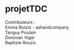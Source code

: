 # projetTDC
Contributeurs : <br>
Emma Roizot - ashandcompany <br>
Tanguy Poulain <br>
Donovan Viger <br>
Baptiste Rouzic <br>
